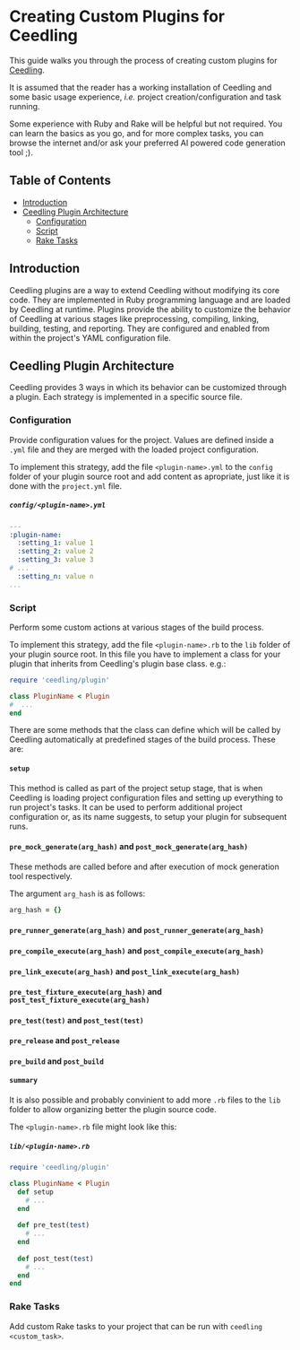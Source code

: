 # Creating Custom Plugins for Ceedling

This guide walks you through the process of creating custom plugins for
[Ceedling](https://github.com/ThrowTheSwitch/Ceedling).

It is assumed that the reader has a working installation of Ceedling and some
basic usage experience, *i.e.* project creation/configuration and task running.

Some experience with Ruby and Rake will be helpful but not required.
You can learn the basics as you go, and for more complex tasks, you can browse
the internet and/or ask your preferred AI powered code generation tool ;).

## Table of Contents
- [Introduction](#introduction)
- [Ceedling Plugin Architecture](#ceedling-plugin-architecture)
  - [Configuration](#configuration)
  - [Script](#script)
  - [Rake Tasks](#rake-tasks)

## Introduction

Ceedling plugins are a way to extend Ceedling without modifying its core code.
They are implemented in Ruby programming language and are loaded by Ceedling at
runtime.
Plugins provide the ability to customize the behavior of Ceedling at various
stages like preprocessing, compiling, linking, building, testing, and reporting.
They are configured and enabled from within the project's YAML configuration file.

## Ceedling Plugin Architecture

Ceedling provides 3 ways in which its behavior can be customized through a plugin.
Each strategy is implemented in a specific source file.

### Configuration

Provide configuration values for the project. Values are defined inside a `.yml`
file and they are merged with the loaded project configuration.

To implement this strategy, add the file `<plugin-name>.yml` to the `config`
folder of your plugin source root and add content as apropriate, just like it is
done with the `project.yml` file.

##### **`config/<plugin-name>.yml`**

```yaml
---
:plugin-name:
  :setting_1: value 1
  :setting_2: value 2
  :setting_3: value 3
# ...
  :setting_n: value n
...
```

### Script

Perform some custom actions at various stages of the build process.

To implement this strategy, add the file `<plugin-name>.rb` to the `lib`
folder of your plugin source root. In this file you have to implement a class
for your plugin that inherits from Ceedling's plugin base class. e.g.:

```ruby
require 'ceedling/plugin'

class PluginName < Plugin
#  ...
end
```

There are some methods that the class can define which will be called by
Ceedling automatically at predefined stages of the build process.
These are:

#### `setup`

This method is called as part of the project setup stage, that is when Ceedling
is loading project configuration files and setting up everything to run
project's tasks.
It can be used to perform additional project configuration or, as its name
suggests, to setup your plugin for subsequent runs.

#### `pre_mock_generate(arg_hash)` and `post_mock_generate(arg_hash)`

These methods are called before and after execution of mock generation tool
respectively.

The argument `arg_hash` is as follows:

```ruby
arg_hash = {}
```

#### `pre_runner_generate(arg_hash)` and `post_runner_generate(arg_hash)`



#### `pre_compile_execute(arg_hash)` and `post_compile_execute(arg_hash)`



#### `pre_link_execute(arg_hash)` and `post_link_execute(arg_hash)`



#### `pre_test_fixture_execute(arg_hash)` and `post_test_fixture_execute(arg_hash)`



#### `pre_test(test)` and `post_test(test)`



#### `pre_release` and `post_release`



#### `pre_build` and `post_build`



#### `summary`


It is also possible and probably convinient to add more `.rb` files to the `lib`
folder to allow organizing better the plugin source code.

The `<plugin-name>.rb` file might look like this:

##### **`lib/<plugin-name>.rb`**

```ruby
require 'ceedling/plugin'

class PluginName < Plugin
  def setup
    # ...
  end
  
  def pre_test(test)
    # ...
  end
  
  def post_test(test)
    # ...
  end
end
```

### Rake Tasks

Add custom Rake tasks to your project that can be run with `ceedling <custom_task>`.
